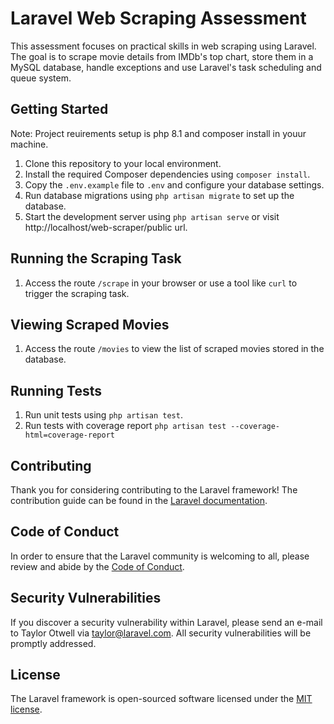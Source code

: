 # Laravel Web Scraping Assessment

This assessment focuses on practical skills in web scraping using Laravel. The goal is to scrape movie details from IMDb's top chart, store them in a MySQL database, handle exceptions and use Laravel's task scheduling and queue system.

## Getting Started

Note: Project reuirements setup is php 8.1 and composer install in youur machine.

1. Clone this repository to your local environment.
2. Install the required Composer dependencies using `composer install`.
3. Copy the `.env.example` file to `.env` and configure your database settings.
4. Run database migrations using `php artisan migrate` to set up the database.
5. Start the development server using `php artisan serve` or visit http://localhost/web-scraper/public url.

## Running the Scraping Task

1. Access the route `/scrape` in your browser or use a tool like `curl` to trigger the scraping task.

## Viewing Scraped Movies

1. Access the route `/movies` to view the list of scraped movies stored in the database.

## Running Tests

1. Run unit tests using `php artisan test`.
2. Run tests with coverage report `php artisan test --coverage-html=coverage-report`

## Contributing

Thank you for considering contributing to the Laravel framework! The contribution guide can be found in the [Laravel documentation](https://laravel.com/docs/contributions).

## Code of Conduct

In order to ensure that the Laravel community is welcoming to all, please review and abide by the [Code of Conduct](https://laravel.com/docs/contributions#code-of-conduct).

## Security Vulnerabilities

If you discover a security vulnerability within Laravel, please send an e-mail to Taylor Otwell via [taylor@laravel.com](mailto:taylor@laravel.com). All security vulnerabilities will be promptly addressed.

## License

The Laravel framework is open-sourced software licensed under the [MIT license](https://opensource.org/licenses/MIT).
